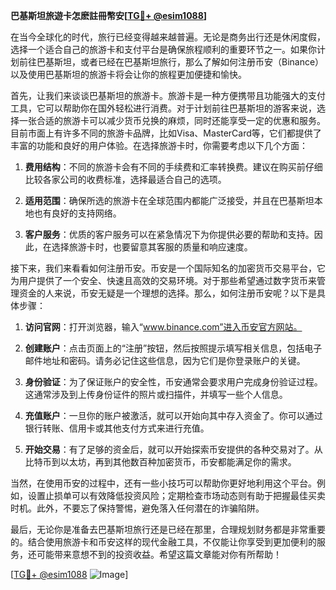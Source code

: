 **巴基斯坦旅遊卡怎麽註冊幣安[[TG💪+ @esim1088](https://t.me/s/esim1088)]**

在当今全球化的时代，旅行已经变得越来越普遍。无论是商务出行还是休闲度假，选择一个适合自己的旅游卡和支付平台是确保旅程顺利的重要环节之一。如果你计划前往巴基斯坦，或者已经在巴基斯坦旅行，那么了解如何注册币安（Binance）以及使用巴基斯坦的旅游卡将会让你的旅程更加便捷和愉快。

首先，让我们来谈谈巴基斯坦的旅游卡。旅游卡是一种方便携带且功能强大的支付工具，它可以帮助你在国外轻松进行消费。对于计划前往巴基斯坦的游客来说，选择一张合适的旅游卡可以减少货币兑换的麻烦，同时还能享受一定的优惠和服务。目前市面上有许多不同的旅游卡品牌，比如Visa、MasterCard等，它们都提供了丰富的功能和良好的用户体验。在选择旅游卡时，你需要考虑以下几个方面：

1. **费用结构**：不同的旅游卡会有不同的手续费和汇率转换费。建议在购买前仔细比较各家公司的收费标准，选择最适合自己的选项。
   
2. **适用范围**：确保所选的旅游卡在全球范围内都能广泛接受，并且在巴基斯坦本地也有良好的支持网络。

3. **客户服务**：优质的客户服务可以在紧急情况下为你提供必要的帮助和支持。因此，在选择旅游卡时，也要留意其客服的质量和响应速度。

接下来，我们来看看如何注册币安。币安是一个国际知名的加密货币交易平台，它为用户提供了一个安全、快速且高效的交易环境。对于那些希望通过数字货币来管理资金的人来说，币安无疑是一个理想的选择。那么，如何注册币安呢？以下是具体步骤：

1. **访问官网**：打开浏览器，输入“www.binance.com”进入币安官方网站。

2. **创建账户**：点击页面上的“注册”按钮，然后按照提示填写相关信息，包括电子邮件地址和密码。请务必记住这些信息，因为它们是你登录账户的关键。

3. **身份验证**：为了保证账户的安全性，币安通常会要求用户完成身份验证过程。这通常涉及到上传身份证件的照片或扫描件，并填写一些个人信息。

4. **充值账户**：一旦你的账户被激活，就可以开始向其中存入资金了。你可以通过银行转账、信用卡或其他支付方式来进行充值。

5. **开始交易**：有了足够的资金后，就可以开始探索币安提供的各种交易对了。从比特币到以太坊，再到其他数百种加密货币，币安都能满足你的需求。

当然，在使用币安的过程中，还有一些小技巧可以帮助你更好地利用这个平台。例如，设置止损单可以有效降低投资风险；定期检查市场动态则有助于把握最佳买卖时机。此外，不要忘了保持警惕，避免落入任何潜在的诈骗陷阱。

最后，无论你是准备去巴基斯坦旅行还是已经在那里，合理规划财务都是非常重要的。结合使用旅游卡和币安这样的现代金融工具，不仅能让你享受到更加便利的服务，还可能带来意想不到的投资收益。希望这篇文章能对你有所帮助！

[[TG💪+ @esim1088](https://t.me/s/esim1088) ![Image](https://i.postimg.cc/4NQfJmqS/Snipaste-2025-05-13-00-14-12.png)]